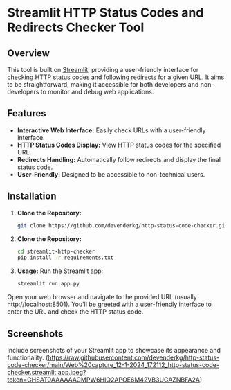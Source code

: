 # Streamlit HTTP Status Codes and Redirects Checker Tool

## Overview

This tool is built on [Streamlit](https://streamlit.io/), providing a user-friendly interface for checking HTTP status codes and following redirects for a given URL. It aims to be straightforward, making it accessible for both developers and non-developers to monitor and debug web applications.

## Features

- **Interactive Web Interface:** Easily check URLs with a user-friendly interface.
- **HTTP Status Codes Display:** View HTTP status codes for the specified URL.
- **Redirects Handling:** Automatically follow redirects and display the final status code.
- **User-Friendly:** Designed to be accessible to non-technical users.

## Installation

1. **Clone the Repository:**

   ```bash
   git clone https://github.com/devenderkg/http-status-code-checker.git

2. **Clone the Repository:**

   ```bash
   cd streamlit-http-checker
   pip install -r requirements.txt

3. **Usage:** Run the Streamlit app:

   ```bash
   streamlit run app.py

Open your web browser and navigate to the provided URL (usually http://localhost:8501). You'll be greeted with a user-friendly interface to enter the URL and check the HTTP status code.

## Screenshots
Include screenshots of your Streamlit app to showcase its appearance and functionality.
(https://raw.githubusercontent.com/devenderkg/http-status-code-checker/main/Web%20capture_12-1-2024_172112_http-status-code-checker.streamlit.app.jpeg?token=GHSAT0AAAAAACMPW6HIQ2APOE6M42VB3UGAZNBFA2A)
